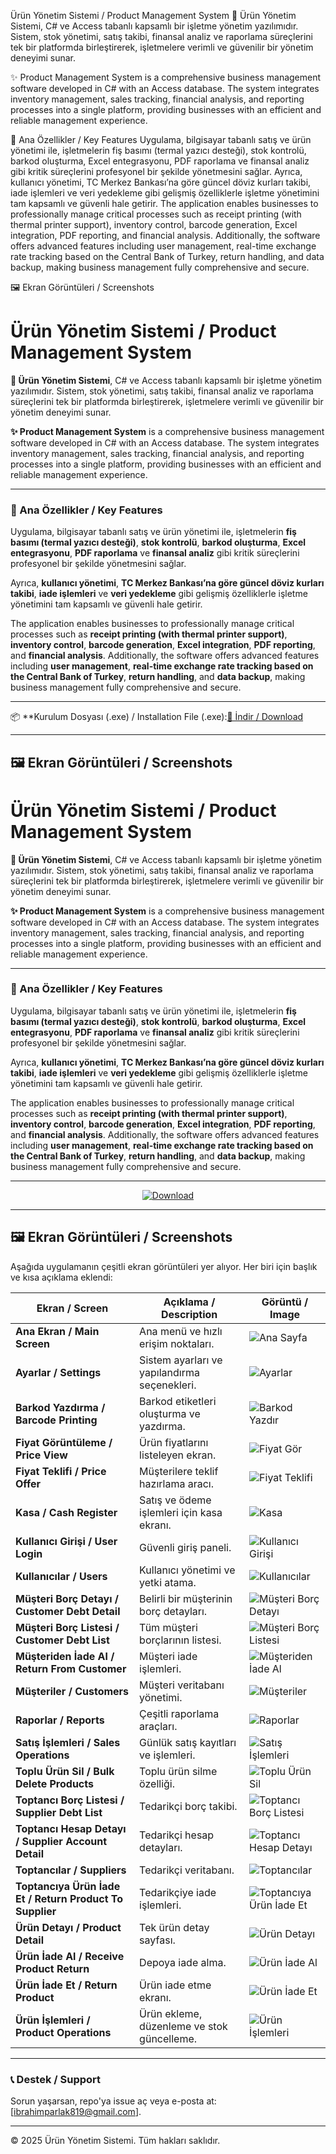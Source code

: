 Ürün Yönetim Sistemi / Product Management System
🌟 Ürün Yönetim Sistemi, C# ve Access tabanlı kapsamlı bir işletme yönetim yazılımıdır. Sistem, stok yönetimi, satış takibi, finansal analiz ve raporlama süreçlerini tek bir platformda birleştirerek, işletmelere verimli ve güvenilir bir yönetim deneyimi sunar.

✨ Product Management System is a comprehensive business management software developed in C# with an Access database. The system integrates inventory management, sales tracking, financial analysis, and reporting processes into a single platform, providing businesses with an efficient and reliable management experience.

🚀 Ana Özellikler / Key Features
Uygulama, bilgisayar tabanlı satış ve ürün yönetimi ile, işletmelerin fiş basımı (termal yazıcı desteği), stok kontrolü, barkod oluşturma, Excel entegrasyonu, PDF raporlama ve finansal analiz gibi kritik süreçlerini profesyonel bir şekilde yönetmesini sağlar.
Ayrıca, kullanıcı yönetimi, TC Merkez Bankası’na göre güncel döviz kurları takibi, iade işlemleri ve veri yedekleme gibi gelişmiş özelliklerle işletme yönetimini tam kapsamlı ve güvenli hale getirir.
The application enables businesses to professionally manage critical processes such as receipt printing (with thermal printer support), inventory control, barcode generation, Excel integration, PDF reporting, and financial analysis. Additionally, the software offers advanced features including user management, real-time exchange rate tracking based on the Central Bank of Turkey, return handling, and data backup, making business management fully comprehensive and secure.


🖼️ Ekran Görüntüleri / Screenshots
# Ürün Yönetim Sistemi / Product Management System

**🌟 Ürün Yönetim Sistemi**, C# ve Access tabanlı kapsamlı bir işletme yönetim yazılımıdır. Sistem, stok yönetimi, satış takibi, finansal analiz ve raporlama süreçlerini tek bir platformda birleştirerek, işletmelere verimli ve güvenilir bir yönetim deneyimi sunar.  

**✨ Product Management System** is a comprehensive business management software developed in C# with an Access database. The system integrates inventory management, sales tracking, financial analysis, and reporting processes into a single platform, providing businesses with an efficient and reliable management experience.

---

### 🚀 Ana Özellikler / Key Features
Uygulama, bilgisayar tabanlı satış ve ürün yönetimi ile, işletmelerin **fiş basımı (termal yazıcı desteği)**, **stok kontrolü**, **barkod oluşturma**, **Excel entegrasyonu**, **PDF raporlama** ve **finansal analiz** gibi kritik süreçlerini profesyonel bir şekilde yönetmesini sağlar.  

Ayrıca, **kullanıcı yönetimi**, **TC Merkez Bankası’na göre güncel döviz kurları takibi**, **iade işlemleri** ve **veri yedekleme** gibi gelişmiş özelliklerle işletme yönetimini tam kapsamlı ve güvenli hale getirir.  

The application enables businesses to professionally manage critical processes such as **receipt printing (with thermal printer support)**, **inventory control**, **barcode generation**, **Excel integration**, **PDF reporting**, and **financial analysis**. Additionally, the software offers advanced features including **user management**, **real-time exchange rate tracking based on the Central Bank of Turkey**, **return handling**, and **data backup**, making business management fully comprehensive and secure.

---

📦 **Kurulum Dosyası (.exe) / Installation File (.exe):[🔗 İndir / Download](https://drive.google.com/file/d/1cAoHV6GR8eTbx1QWRXVKFuZVp0RTCMYH/view?usp=drive_link)


---

## 🖼️ Ekran Görüntüleri / Screenshots
# Ürün Yönetim Sistemi / Product Management System

**🌟 Ürün Yönetim Sistemi**, C# ve Access tabanlı kapsamlı bir işletme yönetim yazılımıdır. Sistem, stok yönetimi, satış takibi, finansal analiz ve raporlama süreçlerini tek bir platformda birleştirerek, işletmelere verimli ve güvenilir bir yönetim deneyimi sunar.  

**✨ Product Management System** is a comprehensive business management software developed in C# with an Access database. The system integrates inventory management, sales tracking, financial analysis, and reporting processes into a single platform, providing businesses with an efficient and reliable management experience.

---

### 🚀 Ana Özellikler / Key Features
Uygulama, bilgisayar tabanlı satış ve ürün yönetimi ile, işletmelerin **fiş basımı (termal yazıcı desteği)**, **stok kontrolü**, **barkod oluşturma**, **Excel entegrasyonu**, **PDF raporlama** ve **finansal analiz** gibi kritik süreçlerini profesyonel bir şekilde yönetmesini sağlar.  

Ayrıca, **kullanıcı yönetimi**, **TC Merkez Bankası’na göre güncel döviz kurları takibi**, **iade işlemleri** ve **veri yedekleme** gibi gelişmiş özelliklerle işletme yönetimini tam kapsamlı ve güvenli hale getirir.  

The application enables businesses to professionally manage critical processes such as **receipt printing (with thermal printer support)**, **inventory control**, **barcode generation**, **Excel integration**, **PDF reporting**, and **financial analysis**. Additionally, the software offers advanced features including **user management**, **real-time exchange rate tracking based on the Central Bank of Turkey**, **return handling**, and **data backup**, making business management fully comprehensive and secure.

---

<div align="center">
  <a href="https://drive.google.com/file/d/1cAoHV6GR8eTbx1QWRXVKFuZVp0RTCMYH/view?usp=drive_link" target="_blank">
    <img src="https://img.shields.io/badge/İndir-Download-brightgreen?style=for-the-badge&logo=google-drive" alt="Download">
  </a>
</div>

---

## 🖼️ Ekran Görüntüleri / Screenshots

Aşağıda uygulamanın çeşitli ekran görüntüleri yer alıyor. Her biri için başlık ve kısa açıklama eklendi:

| Ekran / Screen | Açıklama / Description | Görüntü / Image |
|---------------|------------------------|-----------------|
| **Ana Ekran / Main Screen** | Ana menü ve hızlı erişim noktaları. | ![Ana Sayfa](%C3%9Cr%C3%BCn_Y%C3%B6netim_Sistemi%20IMG/Ana_Sayfa.png) |
| **Ayarlar / Settings** | Sistem ayarları ve yapılandırma seçenekleri. | ![Ayarlar](%C3%9Cr%C3%BCn_Y%C3%B6netim_Sistemi%20IMG/Ayarlar.png) |
| **Barkod Yazdırma / Barcode Printing** | Barkod etiketleri oluşturma ve yazdırma. | ![Barkod Yazdır](%C3%9Cr%C3%BCn_Y%C3%B6netim_Sistemi%20IMG/Barkod_Yazd%C4%B1r.png) |
| **Fiyat Görüntüleme / Price View** | Ürün fiyatlarını listeleyen ekran. | ![Fiyat Gör](%C3%9Cr%C3%BCn_Y%C3%B6netim_Sistemi%20IMG/Fiyat_G%C3%B6r.png) |
| **Fiyat Teklifi / Price Offer** | Müşterilere teklif hazırlama aracı. | ![Fiyat Teklifi](%C3%9Cr%C3%BCn_Y%C3%B6netim_Sistemi%20IMG/Fiyat_Teklifi.png) |
| **Kasa / Cash Register** | Satış ve ödeme işlemleri için kasa ekranı. | ![Kasa](%C3%9Cr%C3%BCn_Y%C3%B6netim_Sistemi%20IMG/Kasa.png) |
| **Kullanıcı Girişi / User Login** | Güvenli giriş paneli. | ![Kullanıcı Girişi](%C3%9Cr%C3%BCn_Y%C3%B6netim_Sistemi%20IMG/Kullan%C4%B1c%C4%B1_Giri%C5%9Fi.png) |
| **Kullanıcılar / Users** | Kullanıcı yönetimi ve yetki atama. | ![Kullanıcılar](%C3%9Cr%C3%BCn_Y%C3%B6netim_Sistemi%20IMG/Kullan%C4%B1c%C4%B1lar.png) |
| **Müşteri Borç Detayı / Customer Debt Detail** | Belirli bir müşterinin borç detayları. | ![Müşteri Borç Detayı](%C3%9Cr%C3%BCn_Y%C3%B6netim_Sistemi%20IMG/M%C3%BC%C5%9Fteri_Bor%C3%A7_Detay%C4%B1.png) |
| **Müşteri Borç Listesi / Customer Debt List** | Tüm müşteri borçlarının listesi. | ![Müşteri Borç Listesi](%C3%9Cr%C3%BCn_Y%C3%B6netim_Sistemi%20IMG/M%C3%BC%C5%9Fteri_Bor%C3%A7_Listesi.png) |
| **Müşteriden İade Al / Return From Customer** | Müşteri iade işlemleri. | ![Müşteriden İade Al](%C3%9Cr%C3%BCn_Y%C3%B6netim_Sistemi%20IMG/M%C3%BC%C5%9Fteriden_%C4%B0ade_al.png) |
| **Müşteriler / Customers** | Müşteri veritabanı yönetimi. | ![Müşteriler](%C3%9Cr%C3%BCn_Y%C3%B6netim_Sistemi%20IMG/M%C3%BC%C5%9Fteriler.png) |
| **Raporlar / Reports** | Çeşitli raporlama araçları. | ![Raporlar](%C3%9Cr%C3%BCn_Y%C3%B6netim_Sistemi%20IMG/Raporlar.png) |
| **Satış İşlemleri / Sales Operations** | Günlük satış kayıtları ve işlemleri. | ![Satış İşlemleri](%C3%9Cr%C3%BCn_Y%C3%B6netim_Sistemi%20IMG/Sat%C4%B1%C5%9F_%C4%B0%C5%9Flemleri.png) |
| **Toplu Ürün Sil / Bulk Delete Products** | Toplu ürün silme özelliği. | ![Toplu Ürün Sil](%C3%9Cr%C3%BCn_Y%C3%B6netim_Sistemi%20IMG/Toplu_%C3%9Cr%C3%BCn_Sil.png) |
| **Toptancı Borç Listesi / Supplier Debt List** | Tedarikçi borç takibi. | ![Toptancı Borç Listesi](%C3%9Cr%C3%BCn_Y%C3%B6netim_Sistemi%20IMG/Toptanc%C4%B1_Bor%C3%A7_Listesi.png) |
| **Toptancı Hesap Detayı / Supplier Account Detail** | Tedarikçi hesap detayları. | ![Toptancı Hesap Detayı](%C3%9Cr%C3%BCn_Y%C3%B6netim_Sistemi%20IMG/Toptanc%C4%B1_Hesap_Detay%C4%B1.png) |
| **Toptancılar / Suppliers** | Tedarikçi veritabanı. | ![Toptancılar](%C3%9Cr%C3%BCn_Y%C3%B6netim_Sistemi%20IMG/Toptanc%C4%B1lar.png) |
| **Toptancıya Ürün İade Et / Return Product To Supplier** | Tedarikçiye iade işlemleri. | ![Toptancıya Ürün İade Et](%C3%9Cr%C3%BCn_Y%C3%B6netim_Sistemi%20IMG/Toptanc%C4%B1ya_%C3%9Cr%C3%BCn_%C4%B0ade_Et.png) |
| **Ürün Detayı / Product Detail** | Tek ürün detay sayfası. | ![Ürün Detayı](%C3%9Cr%C3%BCn_Y%C3%B6netim_Sistemi%20IMG/%C3%9Cr%C3%BCn_Detay%C4%B1.png) |
| **Ürün İade Al / Receive Product Return** | Depoya iade alma. | ![Ürün İade Al](%C3%9Cr%C3%BCn_Y%C3%B6netim_Sistemi%20IMG/%C3%9Cr%C3%BCn_%C4%B0ade_Al.png) |
| **Ürün İade Et / Return Product** | Ürün iade etme ekranı. | ![Ürün İade Et](%C3%9Cr%C3%BCn_Y%C3%B6netim_Sistemi%20IMG/%C3%9Cr%C3%BCn_%C4%B0ade_Et.png) |
| **Ürün İşlemleri / Product Operations** | Ürün ekleme, düzenleme ve stok güncelleme. | ![Ürün İşlemleri](%C3%9Cr%C3%BCn_Y%C3%B6netim_Sistemi%20IMG/%C3%9Cr%C3%BCn_%C4%B0%C5%9Flemleri.png) |

---

### 📞 Destek / Support
Sorun yaşarsan, repo'ya issue aç veya e-posta at: [ibrahimparlak819@gmail.com].

---

© 2025 Ürün Yönetim Sistemi. Tüm hakları saklıdır.



